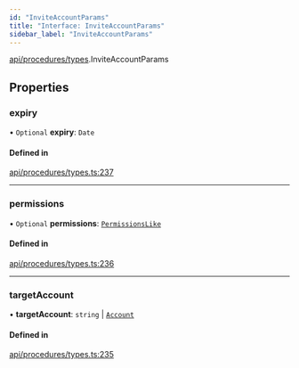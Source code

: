 ```yaml
---
id: "InviteAccountParams"
title: "Interface: InviteAccountParams"
sidebar_label: "InviteAccountParams"
---
```


[api/procedures/types](../../../../../modules/API/Procedures/Types/Types.md).InviteAccountParams

## Properties

### expiry

• `Optional` **expiry**: `Date`

#### Defined in

[api/procedures/types.ts:237](https://github.com/PolymeshAssociation/polymesh-sdk/blob/15be87e8/src/api/procedures/types.ts#L237)

___

### permissions

• `Optional` **permissions**: [`PermissionsLike`](../../../../../modules/Types/Types.md#permissionslike)

#### Defined in

[api/procedures/types.ts:236](https://github.com/PolymeshAssociation/polymesh-sdk/blob/15be87e8/src/api/procedures/types.ts#L236)

___

### targetAccount

• **targetAccount**: `string` \| [`Account`](../../../../../classes/API/Entities/Account/Account.md)

#### Defined in

[api/procedures/types.ts:235](https://github.com/PolymeshAssociation/polymesh-sdk/blob/15be87e8/src/api/procedures/types.ts#L235)
